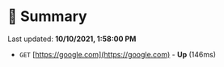 # 📖 Summary
Last updated: **10/10/2021, 1:58:00 PM**

- `GET` [https://google.com](https://google.com) - **Up** (146ms)
